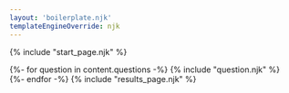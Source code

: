 ```yaml
---
layout: 'boilerplate.njk'
templateEngineOverride: njk
---
```

{% include "start_page.njk" %}

{%- for question in content.questions -%}
    {% include "question.njk" %}
{%- endfor -%}
{% include "results_page.njk" %}